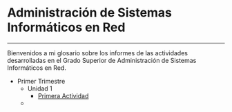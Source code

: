 
# Administración de Sistemas Informáticos en Red

---

Bienvenidos a mi glosario sobre los informes de las actividades desarrolladas en el Grado Superior de Administración de Sistemas Informáticos en Red.

* Primer Trimestre
  * Unidad 1
    * [Primera Actividad](./PrimerTrimestre/U1_A1/README.md)
  *
